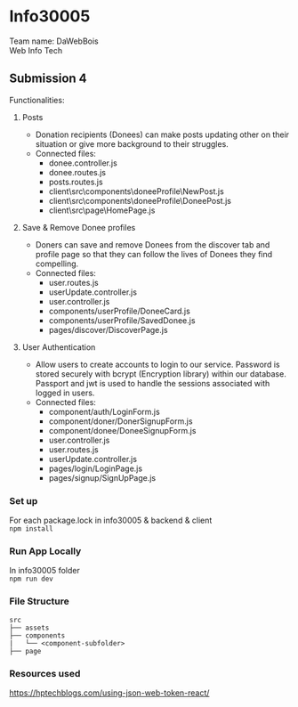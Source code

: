 # Info30005
Team name: DaWebBois  
Web Info Tech  

## Submission 4
Functionalities:
1. Posts
    * Donation recipients (Donees) can make posts updating other on their situation or give more background
    to their struggles.
    * Connected files:
        * donee.controller.js
        * donee.routes.js
        * posts.routes.js
        * client\src\components\doneeProfile\NewPost.js
        * client\src\components\doneeProfile\DoneePost.js
        * client\src\page\HomePage.js

2. Save & Remove Donee profiles
    * Doners can save and remove Donees from the discover tab and profile page so that they can follow the lives of Donees they find compelling. 
    * Connected files:
        * user.routes.js
        * userUpdate.controller.js
        * user.controller.js
        * components/userProfile/DoneeCard.js
        * components/userProfile/SavedDonee.js
        * pages/discover/DiscoverPage.js

3. User Authentication
    * Allow users to create accounts to login to our service. Password is stored securely with bcrypt (Encryption library) within our database. Passport and jwt is used to handle the sessions associated with logged in users.
    * Connected files:
        * component/auth/LoginForm.js
        * component/doner/DonerSignupForm.js
        * component/donee/DoneeSignupForm.js
        * user.controller.js
        * user.routes.js
        * userUpdate.controller.js
        * pages/login/LoginPage.js
        * pages/signup/SignUpPage.js


### Set up
For each package.lock in info30005 & backend & client  
`npm install`

### Run App Locally
In info30005 folder  
`npm run dev`

### File Structure 

    src
    ├── assets
    ├── components
    |   └── <component-subfolder>
    ├── page

### Resources used

https://hptechblogs.com/using-json-web-token-react/
